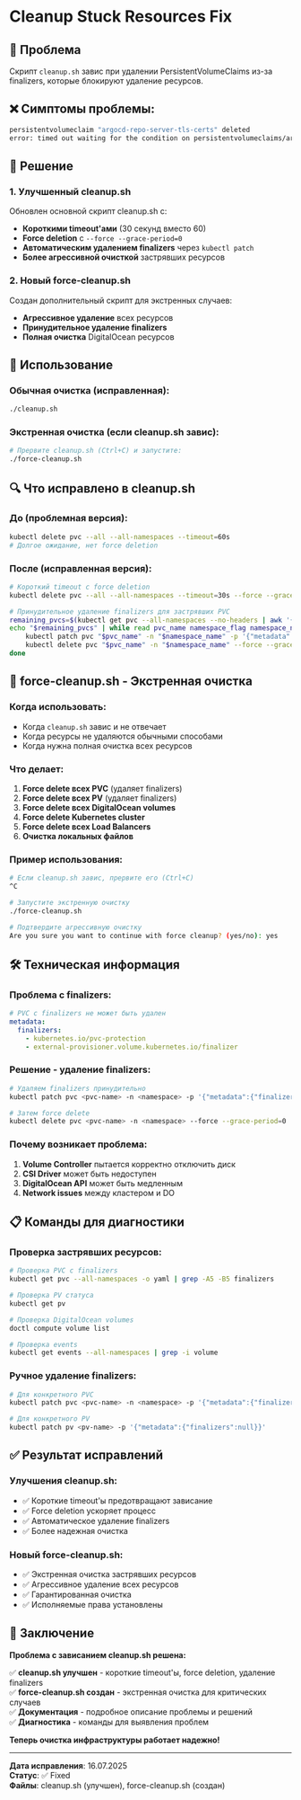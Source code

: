 # Cleanup Stuck Resources Fix

## 🎯 **Проблема**
Скрипт `cleanup.sh` завис при удалении PersistentVolumeClaims из-за finalizers, которые блокируют удаление ресурсов.

## ❌ **Симптомы проблемы:**
```bash
persistentvolumeclaim "argocd-repo-server-tls-certs" deleted
error: timed out waiting for the condition on persistentvolumeclaims/argocd-repo-server-tls-certs
```

## 🔧 **Решение**

### **1. Улучшенный cleanup.sh**
Обновлен основной скрипт cleanup.sh с:
- **Короткими timeout'ами** (30 секунд вместо 60)
- **Force deletion** с `--force --grace-period=0`
- **Автоматическим удалением finalizers** через `kubectl patch`
- **Более агрессивной очисткой** застрявших ресурсов

### **2. Новый force-cleanup.sh**
Создан дополнительный скрипт для экстренных случаев:
- **Агрессивное удаление** всех ресурсов
- **Принудительное удаление finalizers**
- **Полная очистка** DigitalOcean ресурсов

## 🚀 **Использование**

### **Обычная очистка (исправленная):**
```bash
./cleanup.sh
```

### **Экстренная очистка (если cleanup.sh завис):**
```bash
# Прервите cleanup.sh (Ctrl+C) и запустите:
./force-cleanup.sh
```

## 🔍 **Что исправлено в cleanup.sh**

### **До (проблемная версия):**
```bash
kubectl delete pvc --all --all-namespaces --timeout=60s
# Долгое ожидание, нет force deletion
```

### **После (исправленная версия):**
```bash
# Короткий timeout с force deletion
kubectl delete pvc --all --all-namespaces --timeout=30s --force --grace-period=0

# Принудительное удаление finalizers для застрявших PVC
remaining_pvcs=$(kubectl get pvc --all-namespaces --no-headers | awk '{print $2 " -n " $1}')
echo "$remaining_pvcs" | while read pvc_name namespace_flag namespace_name; do
    kubectl patch pvc "$pvc_name" -n "$namespace_name" -p '{"metadata":{"finalizers":null}}'
    kubectl delete pvc "$pvc_name" -n "$namespace_name" --force --grace-period=0
done
```

## 🚨 **force-cleanup.sh - Экстренная очистка**

### **Когда использовать:**
- Когда `cleanup.sh` завис и не отвечает
- Когда ресурсы не удаляются обычными способами
- Когда нужна полная очистка всех ресурсов

### **Что делает:**
1. **Force delete всех PVC** (удаляет finalizers)
2. **Force delete всех PV** (удаляет finalizers)
3. **Force delete всех DigitalOcean volumes**
4. **Force delete Kubernetes cluster**
5. **Force delete всех Load Balancers**
6. **Очистка локальных файлов**

### **Пример использования:**
```bash
# Если cleanup.sh завис, прервите его (Ctrl+C)
^C

# Запустите экстренную очистку
./force-cleanup.sh

# Подтвердите агрессивную очистку
Are you sure you want to continue with force cleanup? (yes/no): yes
```

## 🛠️ **Техническая информация**

### **Проблема с finalizers:**
```yaml
# PVC с finalizers не может быть удален
metadata:
  finalizers:
    - kubernetes.io/pvc-protection
    - external-provisioner.volume.kubernetes.io/finalizer
```

### **Решение - удаление finalizers:**
```bash
# Удаляем finalizers принудительно
kubectl patch pvc <pvc-name> -n <namespace> -p '{"metadata":{"finalizers":null}}'

# Затем force delete
kubectl delete pvc <pvc-name> -n <namespace> --force --grace-period=0
```

### **Почему возникает проблема:**
1. **Volume Controller** пытается корректно отключить диск
2. **CSI Driver** может быть недоступен
3. **DigitalOcean API** может быть медленным
4. **Network issues** между кластером и DO

## 📋 **Команды для диагностики**

### **Проверка застрявших ресурсов:**
```bash
# Проверка PVC с finalizers
kubectl get pvc --all-namespaces -o yaml | grep -A5 -B5 finalizers

# Проверка PV статуса
kubectl get pv

# Проверка DigitalOcean volumes
doctl compute volume list

# Проверка events
kubectl get events --all-namespaces | grep -i volume
```

### **Ручное удаление finalizers:**
```bash
# Для конкретного PVC
kubectl patch pvc <pvc-name> -n <namespace> -p '{"metadata":{"finalizers":null}}'

# Для конкретного PV
kubectl patch pv <pv-name> -p '{"metadata":{"finalizers":null}}'
```

## ✅ **Результат исправлений**

### **Улучшения cleanup.sh:**
- ✅ Короткие timeout'ы предотвращают зависание
- ✅ Force deletion ускоряет процесс
- ✅ Автоматическое удаление finalizers
- ✅ Более надежная очистка

### **Новый force-cleanup.sh:**
- ✅ Экстренная очистка застрявших ресурсов
- ✅ Агрессивное удаление всех ресурсов
- ✅ Гарантированная очистка
- ✅ Исполняемые права установлены

## 🎉 **Заключение**

**Проблема с зависанием cleanup.sh решена:**

✅ **cleanup.sh улучшен** - короткие timeout'ы, force deletion, удаление finalizers  
✅ **force-cleanup.sh создан** - экстренная очистка для критических случаев  
✅ **Документация** - подробное описание проблемы и решений  
✅ **Диагностика** - команды для выявления проблем  

**Теперь очистка инфраструктуры работает надежно!**

---

**Дата исправления**: 16.07.2025  
**Статус**: ✅ Fixed  
**Файлы**: cleanup.sh (улучшен), force-cleanup.sh (создан)
